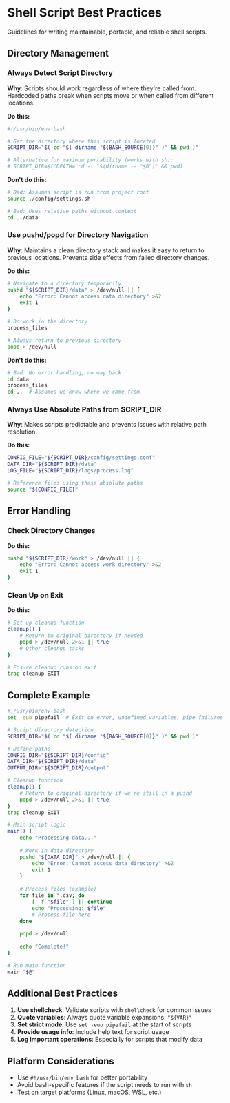 # Shell Script Best Practices

Guidelines for writing maintainable, portable, and reliable shell scripts.

## Directory Management

### Always Detect Script Directory

**Why**: Scripts should work regardless of where they're called from. Hardcoded paths break when scripts move or when called from different locations.

**Do this:**
```bash
#!/usr/bin/env bash

# Get the directory where this script is located
SCRIPT_DIR="$( cd "$( dirname "${BASH_SOURCE[0]}" )" && pwd )"

# Alternative for maximum portability (works with sh):
# SCRIPT_DIR=$(CDPATH= cd -- "$(dirname -- "$0")" && pwd)
```

**Don't do this:**
```bash
# Bad: Assumes script is run from project root
source ./config/settings.sh

# Bad: Uses relative paths without context
cd ../data
```

### Use pushd/popd for Directory Navigation

**Why**: Maintains a clean directory stack and makes it easy to return to previous locations. Prevents side effects from failed directory changes.

**Do this:**
```bash
# Navigate to a directory temporarily
pushd "${SCRIPT_DIR}/data" > /dev/null || {
    echo "Error: Cannot access data directory" >&2
    exit 1
}

# Do work in the directory
process_files

# Always return to previous directory
popd > /dev/null
```

**Don't do this:**
```bash
# Bad: No error handling, no way back
cd data
process_files
cd ..  # Assumes we know where we came from
```

### Always Use Absolute Paths from SCRIPT_DIR

**Why**: Makes scripts predictable and prevents issues with relative path resolution.

**Do this:**
```bash
CONFIG_FILE="${SCRIPT_DIR}/config/settings.conf"
DATA_DIR="${SCRIPT_DIR}/data"
LOG_FILE="${SCRIPT_DIR}/logs/process.log"

# Reference files using these absolute paths
source "${CONFIG_FILE}"
```

## Error Handling

### Check Directory Changes

**Do this:**
```bash
pushd "${SCRIPT_DIR}/work" > /dev/null || {
    echo "Error: Cannot access work directory" >&2
    exit 1
}
```

### Clean Up on Exit

**Do this:**
```bash
# Set up cleanup function
cleanup() {
    # Return to original directory if needed
    popd > /dev/null 2>&1 || true
    # Other cleanup tasks
}

# Ensure cleanup runs on exit
trap cleanup EXIT
```

## Complete Example

```bash
#!/usr/bin/env bash
set -euo pipefail  # Exit on error, undefined variables, pipe failures

# Script directory detection
SCRIPT_DIR="$( cd "$( dirname "${BASH_SOURCE[0]}" )" && pwd )"

# Define paths
CONFIG_DIR="${SCRIPT_DIR}/config"
DATA_DIR="${SCRIPT_DIR}/data"
OUTPUT_DIR="${SCRIPT_DIR}/output"

# Cleanup function
cleanup() {
    # Return to original directory if we're still in a pushd
    popd > /dev/null 2>&1 || true
}
trap cleanup EXIT

# Main script logic
main() {
    echo "Processing data..."
    
    # Work in data directory
    pushd "${DATA_DIR}" > /dev/null || {
        echo "Error: Cannot access data directory" >&2
        exit 1
    }
    
    # Process files (example)
    for file in *.csv; do
        [ -f "$file" ] || continue
        echo "Processing: $file"
        # Process file here
    done
    
    popd > /dev/null
    
    echo "Complete!"
}

# Run main function
main "$@"
```

## Additional Best Practices

1. **Use shellcheck**: Validate scripts with `shellcheck` for common issues
2. **Quote variables**: Always quote variable expansions: `"${VAR}"`
3. **Set strict mode**: Use `set -euo pipefail` at the start of scripts
4. **Provide usage info**: Include help text for script usage
5. **Log important operations**: Especially for scripts that modify data

## Platform Considerations

- Use `#!/usr/bin/env bash` for better portability
- Avoid bash-specific features if the script needs to run with `sh`
- Test on target platforms (Linux, macOS, WSL, etc.)